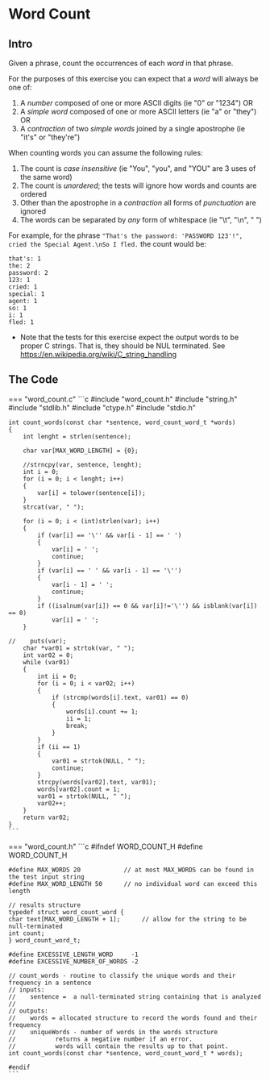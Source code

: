 # Word Count 

## Intro 
Given a phrase, count the occurrences of each _word_ in that phrase.

For the purposes of this exercise you can expect that a _word_ will always be one of:

1. A _number_ composed of one or more ASCII digits (ie "0" or "1234") OR
2. A _simple word_ composed of one or more ASCII letters (ie "a" or "they") OR
3. A _contraction_ of two _simple words_ joined by a single apostrophe (ie "it's" or "they're")

When counting words you can assume the following rules:

1. The count is _case insensitive_ (ie "You", "you", and "YOU" are 3 uses of the same word)
2. The count is _unordered_; the tests will ignore how words and counts are ordered
3. Other than the apostrophe in a _contraction_ all forms of _punctuation_ are ignored
4. The words can be separated by _any_ form of whitespace (ie "\t", "\n", " ")

For example, for the phrase `"That's the password: 'PASSWORD 123'!", cried the Special Agent.\nSo I fled.` the count would be:

```text
that's: 1
the: 2
password: 2
123: 1
cried: 1
special: 1
agent: 1
so: 1
i: 1
fled: 1
```

- Note that the tests for this exercise expect the output words to be proper C strings. That is, they should be NUL terminated. See https://en.wikipedia.org/wiki/C_string_handling

## The Code 
=== "word_count.c"
    ```c
    #include "word_count.h"
    #include "string.h"
    #include "stdlib.h"
    #include "ctype.h"
    #include "stdio.h"

    int count_words(const char *sentence, word_count_word_t *words)
    {
        int lenght = strlen(sentence);

        char var[MAX_WORD_LENGTH] = {0};

        //strncpy(var, sentence, lenght);
        int i = 0;
        for (i = 0; i < lenght; i++)
        {
            var[i] = tolower(sentence[i]);
        }
        strcat(var, " ");

        for (i = 0; i < (int)strlen(var); i++)
        {
            if (var[i] == '\'' && var[i - 1] == ' ')
            {
                var[i] = ' ';
                continue;
            }
            if (var[i] == ' ' && var[i - 1] == '\'')
            {
                var[i - 1] = ' ';
                continue;
            }
            if ((isalnum(var[i]) == 0 && var[i]!='\'') && isblank(var[i]) == 0)
                var[i] = ' ';
        }

    //    puts(var);
        char *var01 = strtok(var, " ");
        int var02 = 0;
        while (var01)
        {
            int ii = 0;
            for (i = 0; i < var02; i++)
            {
                if (strcmp(words[i].text, var01) == 0)
                {
                    words[i].count += 1;
                    ii = 1;
                    break;
                }
            }
            if (ii == 1)
            {
                var01 = strtok(NULL, " ");
                continue;
            }
            strcpy(words[var02].text, var01);
            words[var02].count = 1;
            var01 = strtok(NULL, " ");
            var02++;
        }
        return var02;
    }
    ```
=== "word_count.h"
    ```c
    #ifndef WORD_COUNT_H
    #define WORD_COUNT_H

    #define MAX_WORDS 20            // at most MAX_WORDS can be found in the test input string
    #define MAX_WORD_LENGTH 50      // no individual word can exceed this length

    // results structure
    typedef struct word_count_word {
    char text[MAX_WORD_LENGTH + 1];      // allow for the string to be null-terminated
    int count;
    } word_count_word_t;

    #define EXCESSIVE_LENGTH_WORD     -1
    #define EXCESSIVE_NUMBER_OF_WORDS -2

    // count_words - routine to classify the unique words and their frequency in a sentence
    // inputs:
    //    sentence =  a null-terminated string containing that is analyzed
    //
    // outputs:
    //    words = allocated structure to record the words found and their frequency
    //    uniqueWords - number of words in the words structure
    //           returns a negative number if an error.
    //           words will contain the results up to that point.
    int count_words(const char *sentence, word_count_word_t * words);

    #endif
    ```